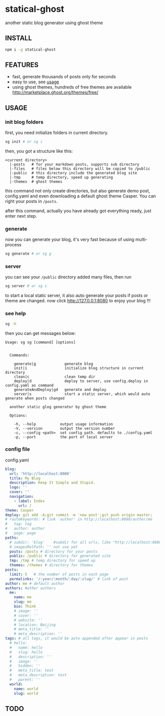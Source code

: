 # statical-ghost
another static blog generator using ghost theme

## INSTALL

```sh
npm i -g statical-ghost
```

## FEATURES

* fast, generate thousands of posts only for seconds
* easy to use, see [usage](#usage)
* using ghost themes, hundreds of free themes are available <http://marketplace.ghost.org/themes/free/>

## USAGE

### init blog folders

first, you need initialize folders in current directory.

```sh
sg init # or sg i
```

then, you got a structure like this:

```
<current directory>
  |-posts   # for your markdown posts, supports sub directory
  |-files   # files below this directory will be copied to /public
  |-public  # this directory include the generated blog site
  |-tmp     # temp directory, speed up generating
  |-themes  # ghost themes
```

this command not only create directories, but also generate demo post, config.yaml and even downloading a default ghost theme Casper. You can right your posts in `/posts`.

after this command, actually you have already got everything ready, just enter next step.

### generate

now you can generate your blog, it's very fast because of using multi-process
```sh
sg generate # or sg g
```

### server

you can see your `/public` directory added many files, then run

```sh
sg server # or sg s
```

to start a local static server, it also auto generate your posts if posts or theme are changed.
now click <http://127.0.0.1:8080> to enjoy your blog !!!

### see help

```sh
sg -h
```
then you can get messages below:

```
Usage: sg sg [command] [options]


  Commands:

    generate|g             generate blog
    init|i                 initialize blog structure in current directory
    clean|c                clean temp dir
    deploy|d               deploy to server, use config.deploy in config.yaml as command
    generateAndDeploy|gd   generate and deploy
    server|s               start a static server, which would auto generate when posts changed

  another static glog generator by ghost theme

  Options:

    -h, --help           output usage information
    -V, --version        output the version number
    -c, --config <path>  set config path. defaults to ./config.yaml
    -p, --port           the port of local server
```

### config file

config.yaml
```yaml
blog:
  url: 'http://localhost:8080'
  title: My Blog
  description: Keep It Simple and Stupid.
  logo: ''
  cover: ''
  navigation:
    - label: Index
      url: /
theme: Casper
deploy: git add -A;git commit -m 'new post';git push origin master;
# routeKeywords: # link 'author' in http://localhost:8080/author/me
#   tag: tag
#   author: author
#   page: page
paths:
  # subdir: 'blog'    #subdir for all urls, like "http://localhost:8080/blog/author/me"
  # imagesRelPath: '' not use yet
  posts: /posts # directory for your posts
  public: /public # directory for generated site
  tmp: /tmp # temp directory for speed up
  themes: /themes # directory for themes
posts:
  limit: 5   # the number of posts in each page
  permalinks: '/:year/:month/:day/:slug/' # link of post
author: me # default author
authors: #other authors
  me:
    name: me
    slug: me
    bio: Think
    # image: ''
    # cover: ''
    # website: ''
    # location: Beijing
    # meta_title: ''
    # meta_description: ''
tags: # all tags, it would be auto appended after appear in posts
  # hello:
  #   name: hello
  #   slug: hello
  #   description: ''
  #   image: ''
  #   hidden: ''
  #   meta_title: test
  #   meta_description: test
  #   parent: ''
  world:
    name: world
    slug: world

```

## TODO
